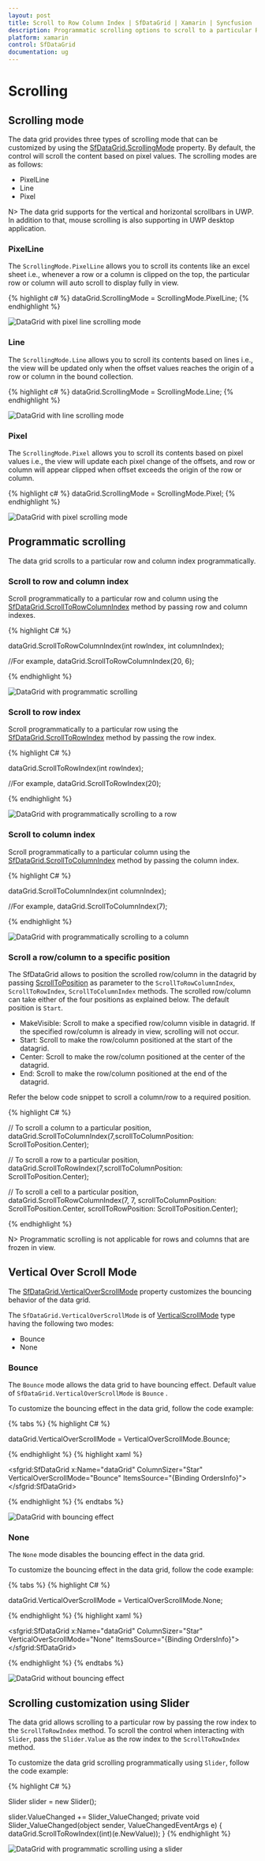 ```yaml
---
layout: post
title: Scroll to Row Column Index | SfDataGrid | Xamarin | Syncfusion
description: Programmatic scrolling options to scroll to a particular Row and/or Column in Xamarin.Forms DataGrid. Various modes of scrolling available with options to customize the bouncing behavior of scrolling.
platform: xamarin
control: SfDataGrid
documentation: ug
---
```

# Scrolling 

## Scrolling mode

The data grid provides three types of scrolling mode that can be customized by using the [SfDataGrid.ScrollingMode](http://help.syncfusion.com/cr/cref_files/xamarin/Syncfusion.SfDataGrid.XForms~Syncfusion.SfDataGrid.XForms.SfDataGrid~ScrollingMode.html) property. By default, the control will scroll the content based on pixel values. The scrolling modes are as follows: 

 * PixelLine
 * Line
 * Pixel

N> The data grid supports for the vertical and horizontal scrollbars in UWP. In addition to that, mouse scrolling is also supporting in UWP desktop application.

### PixelLine

The `ScrollingMode.PixelLine` allows you to scroll its contents like an excel sheet i.e., whenever a row or a column is clipped on the top, the particular row or column will auto scroll to display fully in view.

{% highlight c# %}
dataGrid.ScrollingMode = ScrollingMode.PixelLine; 
{% endhighlight %}

![DataGrid with pixel line scrolling mode](SfDataGrid_images/PixelLine.gif)

### Line

The `ScrollingMode.Line` allows you to scroll its contents based on lines i.e., the view will be updated only when the offset values reaches the origin of a row or column in the bound collection.

{% highlight c# %}
dataGrid.ScrollingMode = ScrollingMode.Line; 
{% endhighlight %}

![DataGrid with line scrolling mode](SfDataGrid_images/Line.gif)

### Pixel

The `ScrollingMode.Pixel` allows you to scroll its contents based on pixel values i.e., the view will update each pixel change of the offsets, and row or column will appear clipped when offset exceeds the origin of the row or column.

{% highlight c# %}
dataGrid.ScrollingMode = ScrollingMode.Pixel; 
{% endhighlight %}

![DataGrid with pixel scrolling mode](SfDataGrid_images/Pixel.gif)

## Programmatic scrolling

The data grid scrolls to a particular row and column index programmatically.

### Scroll to row and column index

Scroll programmatically to a particular row and column using the [SfDataGrid.ScrollToRowColumnIndex](http://help.syncfusion.com/cr/cref_files/xamarin/Syncfusion.SfDataGrid.XForms~Syncfusion.SfDataGrid.XForms.SfDataGrid~ScrollToRowColumnIndex.html) method by passing row and column indexes.

{% highlight C# %}

dataGrid.ScrollToRowColumnIndex(int rowIndex, int columnIndex);

//For example, 
dataGrid.ScrollToRowColumnIndex(20, 6);

{% endhighlight %}

![DataGrid with programmatic scrolling](SfDataGrid_images/ScrollToRowColumnIndex.gif)

### Scroll to row index

Scroll programmatically to a particular row using the [SfDataGrid.ScrollToRowIndex](http://help.syncfusion.com/cr/cref_files/xamarin/Syncfusion.SfDataGrid.XForms~Syncfusion.SfDataGrid.XForms.SfDataGrid~ScrollToRowIndex.html) method by passing the row index.

{% highlight C# %}

dataGrid.ScrollToRowIndex(int rowIndex);

//For example, 
dataGrid.ScrollToRowIndex(20);

{% endhighlight %}

![DataGrid with programmatically scrolling to a row](SfDataGrid_images/ScrollToRowIndex.gif)

### Scroll to column index

Scroll programmatically to a particular column using the [SfDataGrid.ScrollToColumnIndex](http://help.syncfusion.com/cr/cref_files/xamarin/Syncfusion.SfDataGrid.XForms~Syncfusion.SfDataGrid.XForms.SfDataGrid~ScrollToColumnIndex.html) method by passing the column index.

{% highlight C# %}

dataGrid.ScrollToColumnIndex(int columnIndex);

//For example,
dataGrid.ScrollToColumnIndex(7);

{% endhighlight %}

![DataGrid with programmatically scrolling to a column](SfDataGrid_images/ScrollToColumnIndex.gif)

### Scroll a row/column to a specific position

The SfDataGrid allows to position the scrolled row/column in the datagrid by passing [ScrollToPosition](https://docs.microsoft.com/en-us/dotnet/api/xamarin.forms.scrolltoposition?view=xamarin-forms) as parameter to the `ScrollToRowColumnIndex`, `ScrollToRowIndex`, `ScrollToColumnIndex` methods. The scrolled row/column can take either of the four positions as explained below. The default position is `Start`.

* MakeVisible: Scroll to make a specified row/column visible in datagrid. If the specified row/column is already in view, scrolling will not occur.
* Start: Scroll to make the row/column positioned at the start of the datagrid.
* Center: Scroll to make the row/column positioned at the center of the datagrid.
* End: Scroll to make the row/column positioned at the end of the datagrid. 

Refer the below code snippet to scroll a column/row to a required position.

{% highlight C# %}

// To scroll a column to a particular position,
dataGrid.ScrollToColumnIndex(7,scrollToColumnPosition: ScrollToPosition.Center);

// To scroll a row to a particular position,
dataGrid.ScrollToRowIndex(7,scrollToColumnPosition: ScrollToPosition.Center);

// To scroll a cell to a particular position,
dataGrid.ScrollToRowColumnIndex(7, 7, scrollToColumnPosition: ScrollToPosition.Center, scrollToRowPosition: ScrollToPosition.Center);

{% endhighlight %}

N> Programmatic scrolling is not applicable for rows and columns that are frozen in view.

## Vertical Over Scroll Mode

The [SfDataGrid.VerticalOverScrollMode](http://help.syncfusion.com/cr/cref_files/xamarin/Syncfusion.SfDataGrid.XForms~Syncfusion.SfDataGrid.XForms.SfDataGrid~VerticalOverScrollMode.html) property customizes the bouncing behavior of the data grid.

The `SfDataGrid.VerticalOverScrollMode` is of [VerticalScrollMode](http://help.syncfusion.com/cr/cref_files/xamarin/Syncfusion.SfDataGrid.XForms~Syncfusion.SfDataGrid.XForms.SfDataGrid~VerticalOverScrollMode.html) type having the following two modes: 

 * Bounce
 * None

### Bounce
 
The `Bounce` mode allows the data grid to have bouncing effect. Default value of `SfDataGrid.VerticalOverScrollMode` is `Bounce` .

To customize the bouncing effect in the data grid, follow the code example:

{% tabs %}
{% highlight C# %}

dataGrid.VerticalOverScrollMode = VerticalOverScrollMode.Bounce;

{% endhighlight %}
{% highlight xaml %}

  <sfgrid:SfDataGrid x:Name="dataGrid"
                     ColumnSizer="Star"
                     VerticalOverScrollMode="Bounce"
                     ItemsSource="{Binding OrdersInfo}">  
  </sfgrid:SfDataGrid>

{% endhighlight %}
{% endtabs %}

![DataGrid with bouncing effect](SfDataGrid_images/VerticalOverScrollMode_Bounce.gif)

### None

The `None` mode disables the bouncing effect in the data grid.

To customize the bouncing effect in the data grid, follow the code example:

{% tabs %}
{% highlight C# %}

dataGrid.VerticalOverScrollMode = VerticalOverScrollMode.None;

{% endhighlight %}
{% highlight xaml %}

  <sfgrid:SfDataGrid x:Name="dataGrid"
                     ColumnSizer="Star"
                     VerticalOverScrollMode="None"
                     ItemsSource="{Binding OrdersInfo}">  
  </sfgrid:SfDataGrid>

{% endhighlight %}
{% endtabs %}

![DataGrid without bouncing effect](SfDataGrid_images/VerticalOverScrollMode_none.gif)

## Scrolling customization using Slider

The data grid allows scrolling to a particular row by passing the row index to the `ScrollToRowIndex` method. To scroll the control when interacting with `Slider`, pass the `Slider.Value` as the row index to the `ScrollToRowIndex` method.

To customize the data grid scrolling programmatically using `Slider`, follow the code example:

{% highlight C# %}

Slider slider = new Slider();

slider.ValueChanged += Slider_ValueChanged;
private void Slider_ValueChanged(object sender, ValueChangedEventArgs e)
{
    dataGrid.ScrollToRowIndex((int)(e.NewValue));
}
{% endhighlight %}


![DataGrid with programmatic scrolling using a slider](SfDataGrid_images/Slider.gif)